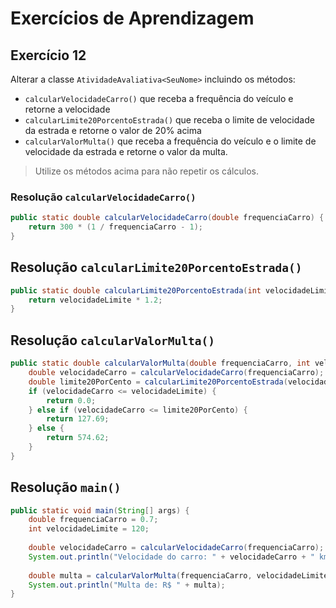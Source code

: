 # Exercícios de Aprendizagem

## Exercício 12

Alterar a classe `AtividadeAvaliativa<SeuNome>` incluindo os métodos:

* `calcularVelocidadeCarro()` que receba a frequência do veículo e retorne a velocidade
* `calcularLimite20PorcentoEstrada()` que receba o limite de velocidade da estrada e retorne o valor de 20% acima
* `calcularValorMulta()` que receba a frequência do veículo e  o limite de velocidade da estrada e retorne o valor da multa.

> Utilize os métodos acima para não repetir os cálculos.

### Resolução `calcularVelocidadeCarro()`

``` java
public static double calcularVelocidadeCarro(double frequenciaCarro) {
    return 300 * (1 / frequenciaCarro - 1);
}
```

## Resolução `calcularLimite20PorcentoEstrada()`

``` java
public static double calcularLimite20PorcentoEstrada(int velocidadeLimite) {
    return velocidadeLimite * 1.2;
}
```

## Resolução `calcularValorMulta()`

``` java
public static double calcularValorMulta(double frequenciaCarro, int velocidadeLimite) {
    double velocidadeCarro = calcularVelocidadeCarro(frequenciaCarro);
    double limite20PorCento = calcularLimite20PorcentoEstrada(velocidadeLimite);
    if (velocidadeCarro <= velocidadeLimite) {
        return 0.0;
    } else if (velocidadeCarro <= limite20PorCento) {
        return 127.69;
    } else {
        return 574.62;
    }
}
```

## Resolução `main()`

``` java
public static void main(String[] args) {
    double frequenciaCarro = 0.7;
    int velocidadeLimite = 120;
	
    double velocidadeCarro = calcularVelocidadeCarro(frequenciaCarro);
    System.out.println("Velocidade do carro: " + velocidadeCarro + " km/h.");
	
    double multa = calcularValorMulta(frequenciaCarro, velocidadeLimite);
    System.out.println("Multa de: R$ " + multa);
}
```